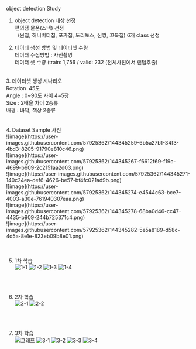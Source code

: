 object detection Study

1. object detection 대상 선정 <br> 
 편의점 물품(스낵) 선정 <br> 
  (썬칩, 허니버터칩, 포카칩, 도리토스, 신짱, 꼬북칩) 6개 class 선정 <br> 
  
2. 데이터 생성 방법 및 데이터셋 수량 <br> 
데이터 수집방법 : 사진촬영 <br> 
데이터 셋 수량 (train: 1,756 / valid: 232 (전체사진에서 랜덤추출) <br> 
 <br> 
3. 데이터셋 생성 시나리오 <br> 
Rotation  45도 <br> 
Angle : 0~90도 사이 4~5장 <br> 
Size : 2배율 차이 2종류 <br> 
배경 : 바닥, 책상 2종류 <br> 
<br>
<br>
4. Dataset Sample 사진<br>
![image](https://user-images.githubusercontent.com/57925362/144345259-6b5a27b1-34f3-4bd3-8205-91790e810c46.png) <br>
![image](https://user-images.githubusercontent.com/57925362/144345267-f6612f69-f19c-4699-b609-2c2151aa2d03.png) <br>
![image](https://user-images.githubusercontent.com/57925362/144345271-140c24ea-def6-4626-be57-bf4fc021ad9b.png) <br>
![image](https://user-images.githubusercontent.com/57925362/144345274-e4544c63-bce7-4003-a30e-761940307eaa.png) <br>
![image](https://user-images.githubusercontent.com/57925362/144345278-68ba0d46-cc47-4435-b909-244b725371c4.png) <br>
![image](https://user-images.githubusercontent.com/57925362/144345282-5e5a8189-d58c-4d5a-8e1e-823eb09b8e01.png) <br>
<br>
<br>

5. 1차 학습<br>
![1-1](https://user-images.githubusercontent.com/57925362/144350089-fce78eff-36a8-4afe-aa97-bc3bfe670984.gif)
![1-2](https://user-images.githubusercontent.com/57925362/144350094-c87982ea-60a9-483e-abd9-0e5c887e4c04.gif)
![1-3](https://user-images.githubusercontent.com/57925362/144350097-30874f02-db9f-43f9-82fa-f23a65fe67b9.gif)
![1-4](https://user-images.githubusercontent.com/57925362/144350102-bce4d0d0-4713-47a1-9516-e388e1aa2ef2.gif)
<br>
<br>
 
6. 2차 학습<br>
![2-1](https://user-images.githubusercontent.com/57925362/144350118-c29d4589-e349-4008-84a6-28bdb19a61fb.gif)
![2-2](https://user-images.githubusercontent.com/57925362/144350127-5ff49efa-8aa0-4df8-8597-a7e2ee8d807e.gif)
<br>
<br> 

7. 3차 학습<br>
![그래프](https://user-images.githubusercontent.com/57925362/144350213-958568c9-8e77-44fd-a497-d3867a928e31.png)
![3-1](https://user-images.githubusercontent.com/57925362/144350134-6737c539-db83-4367-a515-8ba94695266e.gif)
![3-2](https://user-images.githubusercontent.com/57925362/144350152-05b2dbc3-3408-46e5-99c4-d0c41689e656.gif)
![3-3](https://user-images.githubusercontent.com/57925362/144350162-4d793d79-ca23-4954-abd9-c47e37d14537.gif)
![3-4](https://user-images.githubusercontent.com/57925362/144350168-6f51ed2d-460d-40a8-896f-8f13bda6f79d.gif)
<br>
<br>

